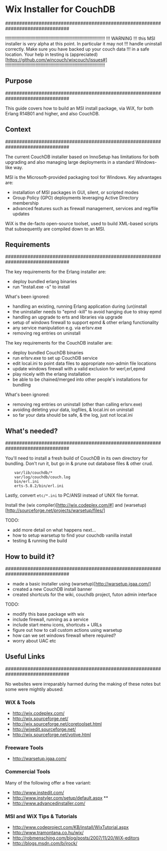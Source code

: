 # Wix Installer for CouchDB
###############################################################################

!!!!!!!!!!!!!!!!!!!!!!!!!!!!!!!!!!!!!!!!!!!!!!!!!!!!!!!!!!!!!!!!!!!!!!!!!!!!!!!
!!! WARNING
!!! this MSI installer is *very* alpha at this point. In particular it may not
!!! handle uninstall correctly. Make sure you have backed up your couch data
!!! in a safe location. Your help in testing is (appreciated)[https://github.com/wincouch/wixcouch/issues#]
!!!!!!!!!!!!!!!!!!!!!!!!!!!!!!!!!!!!!!!!!!!!!!!!!!!!!!!!!!!!!!!!!!!!!!!!!!!!!!!

## Purpose
###############################################################################

This guide covers how to build an MSI install package, via WiX, for both
Erlang R14B01 and higher, and also CouchDB.

## Context
###############################################################################

The current CouchDB installer based on InnoSetup has limitations for both
upgrading and also managing large deployments in a standard Windows-like way.

MSI is the Microsoft-provided packaging tool for Windows. Key advantages are:

- installation of MSI packages in GUI, silent, or scripted modes
- Group Policy (GPO) deployments leveraging Active Directory membership
- advanced features such as firewall management, services and reg/file updates

WiX is the de-facto open-source toolset, used to build XML-based scripts that
subsequently are compiled down to an MSI.

## Requirements
###############################################################################

The key requirements for the Erlang installer are:

- deploy bundled erlang binaries
- run "Install.exe -s" to install

What's been ignored:
- handling an existing, running Erlang application during (un)install
- the uninstaller needs to "epmd -kill" to avoid hanging due to stray epmd
- handling an upgrade to erts and libraries via upgrade
- setup of windows firewall to support epmd & other erlang functionality
- any service manipulation e.g. via erlsrv.exe
- removing reg entries on uninstall

The key requirements for the CouchDB installer are:

- deploy bundled CouchDB binaries
- run erlsrv.exe to set up CouchDB service
- edit local.ini to point data files to appropriate non-admin file locations
- update windows firewall with a valid exclusion for werl,erl,epmd
- play nicely with the erlang installation
- be able to be chained/merged into other people's installations for bundling

What's been ignored:
- removing reg entries on uninstall (other than calling erlsrv.exe)
- avoiding deleting your data, logfiles, & local.ini on uninstall
- so far your data should be safe, & the log, just not local.ini

## What's needed?
###############################################################################

You'll need to install a fresh build of CouchDB in its own directory for
bundling. Don't run it, but go in & prune out database files & other crud.

        var/lib/couchdb/*
        var/log/couchdb/couch.log
        bin/erl.ini
        erts-5.8.2/bin/erl.ini

Lastly, convert `etc/*.ini` to PC/ANSI instead of UNIX file format.

Install the (wix compiler)[http://wix.codeplex.com/#] and
(warsetup)[http://sourceforge.net/projects/warsetup/files/]

TODO:

- add more detail on what happens next...
- how to setup warsetup to find your couchdb vanilla install
- testing & running the build
        
## How to build it?
###############################################################################

- made a basic installer using (warsetup)[http://warsetup.jgaa.com/]
- created a new CouchDB install banner
- created shortcuts for the wiki, couchdb project, futon admin interface

TODO:

- modify this base package with wix
- include firewall, running as a service
- include start menu icons, shortcuts + URLs
- figure out how to call custom actions using warsetup
- how can we set windows firewall where required?
- worry about UAC etc

## Useful Links
###############################################################################

No websites were irreparably harmed during the making of these notes but some
were mightily abused:

### WiX & Tools

- http://wix.codeplex.com/
- http://wix.sourceforge.net/
- http://wix.sourceforge.net/coretoolset.html
- http://wixedit.sourceforge.net/
- http://wix.sourceforge.net/votive.html

### Freeware Tools

- http://warsetup.jgaa.com/

### Commercial Tools

Many of the following offer a free variant:

- http://www.instedit.com/
- http://www.instyler.com/setup/default.aspx **
- http://www.advancedinstaller.com/

### MSI and WiX Tips & Tutorials

- http://www.codeproject.com/KB/install/WixTutorial.aspx
- http://www.tramontana.co.hu/wix/
- http://robmensching.com/blog/posts/2007/11/20/WiX-editors
- http://blogs.msdn.com/b/jrock/
